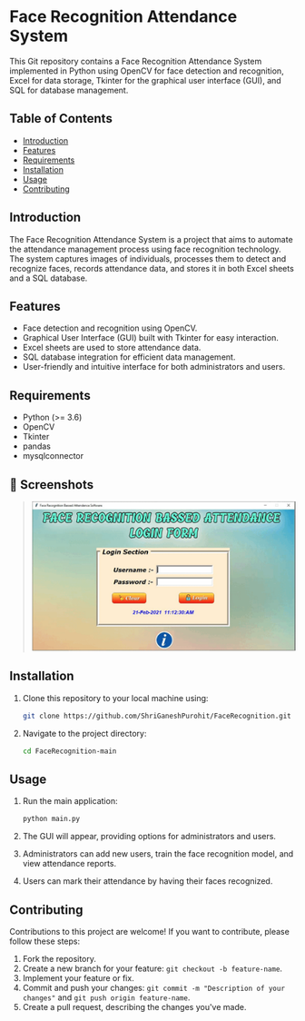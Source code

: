 # Face Recognition Attendance System

This Git repository contains a Face Recognition Attendance System implemented in Python using OpenCV for face detection and recognition, Excel for data storage, Tkinter for the graphical user interface (GUI), and SQL for database management.

## Table of Contents

- [Introduction](#introduction)
- [Features](#features)
- [Requirements](#requirements)
- [Installation](#installation)
- [Usage](#usage)
- [Contributing](#contributing)


## Introduction

The Face Recognition Attendance System is a project that aims to automate the attendance management process using face recognition technology. The system captures images of individuals, processes them to detect and recognize faces, records attendance data, and stores it in both Excel sheets and a SQL database.

## Features

- Face detection and recognition using OpenCV.
- Graphical User Interface (GUI) built with Tkinter for easy interaction.
- Excel sheets are used to store attendance data.
- SQL database integration for efficient data management.
- User-friendly and intuitive interface for both administrators and users.

## Requirements

- Python (>= 3.6)
- OpenCV
- Tkinter
- pandas
- mysqlconnector

## 📱 Screenshots

> ![Screenshot_1](Outputs/ScreenShoots.gif)


## Installation

1. Clone this repository to your local machine using:

   ```bash
   git clone https://github.com/ShriGaneshPurohit/FaceRecognition.git
   ```

2. Navigate to the project directory:

   ```bash
   cd FaceRecognition-main
   ```



## Usage

1. Run the main application:

   ```bash
   python main.py
   ```

2. The GUI will appear, providing options for administrators and users.
3. Administrators can add new users, train the face recognition model, and view attendance reports.
4. Users can mark their attendance by having their faces recognized.

## Contributing

Contributions to this project are welcome! If you want to contribute, please follow these steps:

1. Fork the repository.
2. Create a new branch for your feature: `git checkout -b feature-name`.
3. Implement your feature or fix.
4. Commit and push your changes: `git commit -m "Description of your changes"` and `git push origin feature-name`.
5. Create a pull request, describing the changes you've made.


